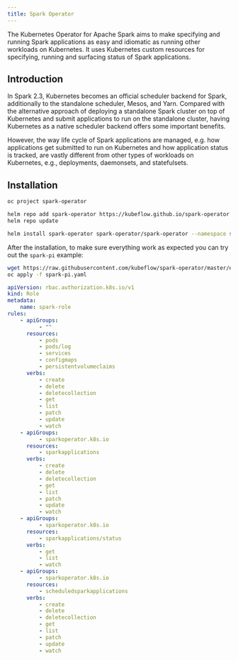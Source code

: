 ```yaml
---
title: Spark Operator
---
```


The Kubernetes Operator for Apache Spark aims to make specifying and running Spark applications as easy and idiomatic
as running other workloads on Kubernetes. It uses Kubernetes custom resources for specifying, running and surfacing
status of Spark applications.

## Introduction

In Spark 2.3, Kubernetes becomes an official scheduler backend for Spark, additionally to the standalone scheduler,
Mesos, and Yarn. Compared with the alternative approach of deploying a standalone Spark cluster on top of Kubernetes and
submit applications to run on the standalone cluster, having Kubernetes as a native scheduler backend offers some
important benefits.

However, the way life cycle of Spark applications are managed, e.g. how applications get submitted to run on Kubernetes
and how application status is tracked, are vastly different from other types of workloads on Kubernetes, e.g.,
deployments, daemonsets, and statefulsets.

## Installation

```bash
oc project spark-operator

helm repo add spark-operator https://kubeflow.github.io/spark-operator
helm repo update

helm install spark-operator spark-operator/spark-operator --namespace spark-operator --set webhook.enable=true
```

After the installation, to make sure everything work as expected you can try out the `spark-pi` example:

```bash
wget https://raw.githubusercontent.com/kubeflow/spark-operator/master/examples/spark-pi.yaml
oc apply -f spark-pi.yaml
```

```yaml
apiVersion: rbac.authorization.k8s.io/v1
kind: Role
metadata:
    name: spark-role
rules:
    - apiGroups:
          - ""
      resources:
          - pods
          - pods/log
          - services
          - configmaps
          - persistentvolumeclaims
      verbs:
          - create
          - delete
          - deletecollection
          - get
          - list
          - patch
          - update
          - watch
    - apiGroups:
          - sparkoperator.k8s.io
      resources:
          - sparkapplications
      verbs:
          - create
          - delete
          - deletecollection
          - get
          - list
          - patch
          - update
          - watch
    - apiGroups:
          - sparkoperator.k8s.io
      resources:
          - sparkapplications/status
      verbs:
          - get
          - list
          - watch
    - apiGroups:
          - sparkoperator.k8s.io
      resources:
          - scheduledsparkapplications
      verbs:
          - create
          - delete
          - deletecollection
          - get
          - list
          - patch
          - update
          - watch
```
